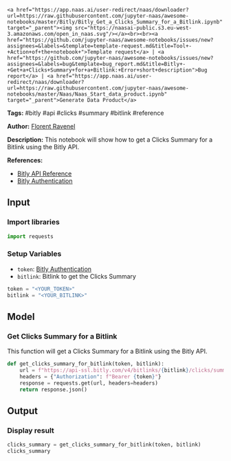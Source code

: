     <a href="https://app.naas.ai/user-redirect/naas/downloader?url=https://raw.githubusercontent.com/jupyter-naas/awesome-notebooks/master/Bitly/Bitly_Get_a_Clicks_Summary_for_a_Bitlink.ipynb" target="_parent"><img src="https://naasai-public.s3.eu-west-3.amazonaws.com/open_in_naas.svg"/></a><br><br><a href="https://github.com/jupyter-naas/awesome-notebooks/issues/new?assignees=&labels=&template=template-request.md&title=Tool+-+Action+of+the+notebook+">Template request</a> | <a href="https://github.com/jupyter-naas/awesome-notebooks/issues/new?assignees=&labels=bug&template=bug_report.md&title=Bitly+-+Get+a+Clicks+Summary+for+a+Bitlink:+Error+short+description">Bug report</a> | <a href="https://app.naas.ai/user-redirect/naas/downloader?url=https://raw.githubusercontent.com/jupyter-naas/awesome-notebooks/master/Naas/Naas_Start_data_product.ipynb" target="_parent">Generate Data Product</a>

**Tags:** #bitly #api #clicks #summary #bitlink #reference

**Author:** [Florent Ravenel](https://www.linkedin.com/in/florent-ravenel/)

**Description:** This notebook will show how to get a Clicks Summary for a Bitlink using the Bitly API.

**References:**
- [Bitly API Reference](https://dev.bitly.com/api-reference/#getClicksSummaryForBitlink)
- [Bitly Authentication](https://dev.bitly.com/authentication.html)

## Input

### Import libraries


```python
import requests
```

### Setup Variables
- `token`: [Bitly Authentication](https://dev.bitly.com/authentication.html)
- `bitlink`: Bitlink to get the Clicks Summary


```python
token = "<YOUR_TOKEN>"
bitlink = "<YOUR_BITLINK>"
```

## Model

### Get Clicks Summary for a Bitlink

This function will get a Clicks Summary for a Bitlink using the Bitly API.


```python
def get_clicks_summary_for_bitlink(token, bitlink):
    url = f"https://api-ssl.bitly.com/v4/bitlinks/{bitlink}/clicks/summary"
    headers = {"Authorization": f"Bearer {token}"}
    response = requests.get(url, headers=headers)
    return response.json()
```

## Output

### Display result


```python
clicks_summary = get_clicks_summary_for_bitlink(token, bitlink)
clicks_summary
```

 
